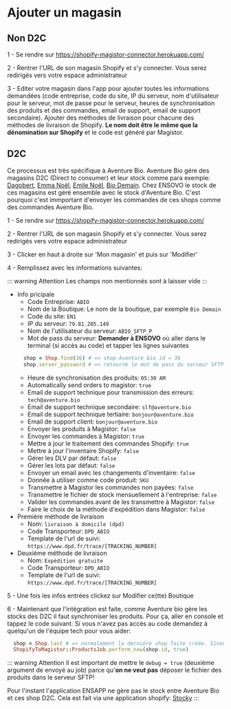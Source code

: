 # Ajouter un magasin

## Non D2C
1 - Se rendre sur https://shopify-magistor-connector.herokuapp.com/

2 - Rentrer l'URL de son magasin Shopify et s'y connecter. Vous serez redirigés vers votre espace administrateur

3 - Editer votre magasin dans l'app pour ajouter toutes les informations demandées (code entreprise, code du site, IP du serveur, nom d'utilisateur pour le serveur, mot de passe pour le serveur, heures de synchronisation des produits et des commandes, email de support, email de support secondaire). Ajouter des méthodes de livraison pour chacune des méthodes de livraison de Shopify. **Le nom doit être le même que la dénomination sur Shopify** et le code est généré par Magistor.


## D2C
Ce processus est très spécifique à Aventure Bio. Aventure Bio gére des magasins D2C (Direct to consumer) et leur stock comme para exemple: [Dagobert](https://dagobert.shop/), [Emma Noël](https://emmanoel.bio/), [Emile Noël](https://emilenoel.bio/), [Bio Demain](https://biodemain.shop/). Chez ENSOVO le stock de ces magasins est géré ensemble avec le stock d'Aventure Bio. C'est pourquoi c'est immportant d'envoyer les commandes de ces shops comme des commandes Aventure Bio.

1 - Se rendre sur https://shopify-magistor-connector.herokuapp.com/

2 - Rentrer l'URL de son magasin Shopify et s'y connecter. Vous serez redirigés vers votre espace administrateur

3 - Clicker en haut à droite sur 'Mon magasin' et puis sur 'Modifier'

4 - Remplissez avec les informations suivantes:

::: warning Attention
  Les champs non mentionnés sont à laisser vide
:::

* Info pricipale 
  * Code Entreprise: `ABIO`
  * Nom de la Boutique: Le nom de la boutique, par exemple `Bio Demain`
  * Code du site: `EN1`
  * IP du serveur: `79.81.205.149`
  * Nom de l'utilisateur du serveur: `ABIO_SFTP_P`
  * Mot de pass du serveur: **Demander à ENSOVO** où aller dans le terminal (si accès au code) et tapper les lignes suivantes
  ```ruby
    shop = Shop.find(36) # => shop Aventure bio id = 36
    shop.server_password # => retourne le mot de pass du serveur SFTP
  ```
  * Heure de synchronisation des produits: `05:30 AM`
  * Automatically send orders to magistor: `true`
  * Email de support technique pour transmission des erreurs: `tech@aventure.bio`
  * Email de support technique secondaire: `slf@aventure.bio`
  * Email de support technique tertiaire: `bonjour@aventure.bio`
  * Email de support client: `bonjour@aventure.bio`
  * Envoyer les produits à Magistor: `false`
  * Envoyer les commandes à Magistor: `true`
  * Mettre à jour le traitement des commandes Shopify: `true`
  * Mettre à jour l'inventaire Shopify: `false`
  * Gérer les DLV par défaut: `false`
  * Gérer les lots par défaut: `false`
  * Envoyer un email avec les changements d'inventaire: `false`
  * Donnée à utiliser comme code produit: `SKU`
  * Transmettre à Magistor les commandes non payées: `false`
  * Transmettre le fichier de stock mensuellement à l'entreprise: `false`
  * Valider les commandes avant de les transmettre à Magistor: `false`
  * Faire le choix de la méthode d'expédition dans Magistor: `false`
* Première méthode de livraison
  * Nom: `livraison à domicile (dpd)`
  * Code Transporteur: `DPD_ABIO`
  * Template de l'url de suivi: `https://www.dpd.fr/trace/[TRACKING_NUMBER]`
* Deuxième méthode de livraison
  * Nom: `Expédition gratuite`
  * Code Transporteur: `DPD_ABIO`
  * Template de l'url de suivi: `https://www.dpd.fr/trace/[TRACKING_NUMBER]`

5 - Une fois les infos entrées clickez sur Modifier ce(tte) Boutique

6 - Maintenant que l'intégration est faite, comme Aventure bio gère les stocks des D2C il faut synchroniser les
produits. Pour ça, aller en console et tappez le code suivant. Si vous n'avez pas accès au code demandez à quelqu'un de
l'équipe tech pour vous aider:
```ruby
  shop = Shop.last # => normalement la dernière shop faite créée. Sinon cherchez par l'id
  ShopifyToMagistor::ProductsJob.perform_now(shop.id, true)
```
::: warning Attention
  Il est important de mettre le `debug = true` (deuxième argument de envoyé au job) parce qu'**on ne veut pas** déposer le fichier des produits dans le serveur SFTP!

  Pour l'instant l'application ENSAPP ne gère pas le stock entre Aventure Bio et ces shop D2C. Cela est fait via une application shopify: [Stocky](https://apps.shopify.com/stocky)
:::
